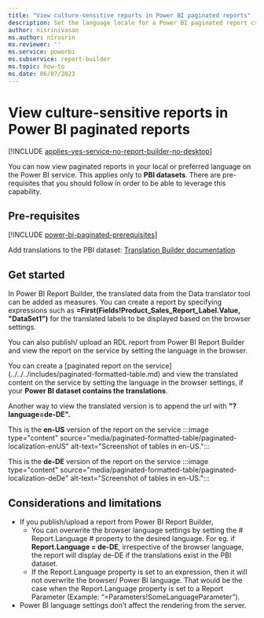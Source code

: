```yaml
---
title: "View culture-sensitive reports in Power BI paginated reports"
description: Set the language locale for a Power BI paginated report created from a Power BI dataset.
author: nisrinivasan
ms.author: nirusrin
ms.reviewer: ''
ms.service: powerbi
ms.subservice: report-builder
ms.topic: how-to
ms.date: 06/07/2023
---
```


# View culture-sensitive reports in Power BI paginated reports

[!INCLUDE [applies-yes-service-no-report-builder-no-desktop](../../../includes/applies-yes-service-no-report-builder-no-desktop.md)]

You can now view paginated reports in your local or preferred language on the Power BI service. This applies only to **PBI datasets**. There are pre-requisites that you should follow in order to be able to leverage this capability. 

## Pre-requisites
[!INCLUDE [power-bi-paginated-prerequisites](../../../includes/power-bi-paginated-prerequisites.md)]

Add translations to the PBI dataset: [Translation Builder documentation](https://github.com/PowerBiDevCamp/TranslationsBuilder/blob/main/Docs/Building%20Multi-language%20Reports%20in%20Power%20BI.md) 


## Get started
In Power BI Report Builder, the translated data from the Data translator tool can be added as measures. You can create a report by specifying expressions such as **=First(Fields!Product_Sales_Report_Label.Value, "DataSet1")** for the translated labels to be displayed based on the browser settings.

You can also publish/ upload an RDL report from Power BI Report Builder and view the report on the service by setting the language in the browser.  

You can create a [paginated report on the service] (../../../includes/paginated-formatted-table.md) and view the translated content on the service by setting the language in the browser settings, if your **Power BI dataset contains the translations**.

Another way to view the translated version is to append the url with **"?language=de-DE".**

This is the **en-US** version of the report on the service
:::image type="content" source="media/paginated-formatted-table/paginated-localization-enUS" alt-text="Screenshot of tables in en-US.":::

This is the **de-DE** version of the report on the service
:::image type="content" source="media/paginated-formatted-table/paginated-localization-deDe" alt-text="Screenshot of tables in en-US.":::


## Considerations and limitations
- If you publish/upload a report from Power BI Report Builder, 
    - You can overwrite the browser language settings by setting the # Report.Language # property to the desired language. For eg. if **Report.Language = de-DE**, irrespective of the browser language, the report will display de-DE if the translations exist in the PBI dataset.
    - If the Report.Language property is set to an expression, then it will not overwrite the browser/ Power BI language. That would be the case when the Report.Language property is set to a Report Parameter (Example: “=Parameters!SomeLanguageParameter”).
-	Power BI language settings don’t affect the rendering from the server.
    
      
